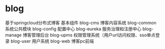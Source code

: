 # blog
基于springcloud分布式博客
  基本组件
	blog-cms 	博客内容系统
	blog-common 	系统公共模块
	blog-config 	配置中心
	blog-eureka 	服务治理和注册中心
	blog-manage 	博客管理后台
	blog-upms 	权限管理系统（用户url访问权限、sso单点登录
	blog-user 	用户系统
	blog-web 	博客pc前端
	
